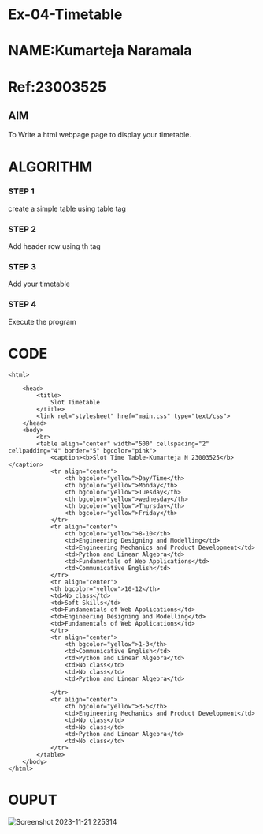 # Ex-04-Timetable
# NAME:Kumarteja Naramala
# Ref:23003525
## AIM
To Write a html webpage page to display your timetable.

# ALGORITHM
### STEP 1
create a simple table using table tag
### STEP 2
Add header row using th tag
### STEP 3
Add your timetable
### STEP 4
Execute the program

# CODE
```
<html>

    <head>
        <title>
            Slot Timetable
        </title>
        <link rel="stylesheet" href="main.css" type="text/css">
    </head>
    <body>
        <br>
        <table align="center" width="500" cellspacing="2" cellpadding="4" border="5" bgcolor="pink">
            <caption><b>Slot Time Table-Kumarteja N 23003525</b></caption>
            <tr align="center">
                <th bgcolor="yellow">Day/Time</th>
                <th bgcolor="yellow">Monday</th>  
                <th bgcolor="yellow">Tuesday</th>  
                <th bgcolor="yellow">wednesday</th>  
                <th bgcolor="yellow">Thursday</th>  
                <th bgcolor="yellow">Friday</th>  
            </tr>
            <tr align="center">
                <th bgcolor="yellow">8-10</th>
                <td>Engineering Designing and Modelling</td>
                <td>Engineering Mechanics and Product Development</td>
                <td>Python and Linear Algebra</td>
                <td>Fundamentals of Web Applications</td>
                <td>Communicative English</td>
            </tr>
            <tr align="center">
            <th bgcolor="yellow">10-12</th>
            <td>No class</td>
            <td>Soft Skills</td>
            <td>Fundamentals of Web Applications</td>
            <td>Engineering Designing and Modelling</td>
            <td>Fundamentals of Web Applications</td>
            </tr>
            <tr align="center">
                <th bgcolor="yellow">1-3</th>
                <td>Communicative English</td>
                <td>Python and Linear Algebra</td>
                <td>No class</td>
                <td>No class</td>
                <td>Python and Linear Algebra</td>
                
            </tr>
            <tr align="center">
                <th bgcolor="yellow">3-5</th>
                <td>Engineering Mechanics and Product Development</td>
                <td>No class</td>
                <td>No class</td>
                <td>Python and Linear Algebra</td>
                <td>No class</td>
            </tr>
        </table>
    </body>
</html>
```
# OUPUT
![Screenshot 2023-11-21 225314](https://github.com/KumarTeja751/ODD2023-WT-Ex-03-Timetable/assets/144947756/a5182755-3947-49a3-b9e7-f24d3aeeadb1)

